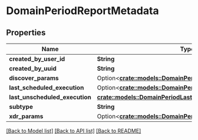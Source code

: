 # DomainPeriodReportMetadata

## Properties

Name | Type | Description | Notes
------------ | ------------- | ------------- | -------------
**created_by_user_id** | **String** |  |
**created_by_uuid** | **String** |  |
**discover_params** | Option<[**crate::models::DomainPeriodDiscoverParams**](domain.DiscoverParams.md)> |  | [optional]
**last_scheduled_execution** | Option<[**crate::models::DomainPeriodLastScheduledExecution**](domain.LastScheduledExecution.md)> |  | [optional]
**last_unscheduled_execution** | [**crate::models::DomainPeriodLastUnscheduledExecution**](domain.LastUnscheduledExecution.md) |  |
**subtype** | **String** |  |
**xdr_params** | Option<[**crate::models::DomainPeriodXdrParams**](domain.XDRParams.md)> |  | [optional]

[[Back to Model list]](../README.md#documentation-for-models) [[Back to API list]](../README.md#documentation-for-api-endpoints) [[Back to README]](../README.md)
